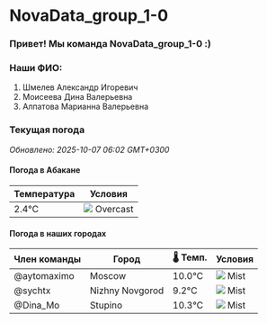 # NovaData_group_1-0
### Привет! Мы команда NovaData_group_1-0 :)

### Наши ФИО:
1. Шмелев Александр Игоревич
2. Моисеева Дина Валерьевна
3. Алпатова Марианна Валерьевна

### Текущая погода
<!-- WEATHER:START -->
_Обновлено: 2025-10-07 06:02 GMT+0300_

#### Погода в Абакане

| Температура | Условия |
|-------------|----------|
| 2.4°C     | ![](https://cdn.weatherapi.com/weather/64x64/day/122.png) Overcast |

#### Погода в наших городах

| Член команды  | Город               | 🌡️ Темп.  | Условия          |
|---------------|---------------------|-----------|--------------------|
| @aytomaximo    | Moscow              |   10.0°C | ![](https://cdn.weatherapi.com/weather/64x64/night/143.png) Mist         |
| @sychtx        | Nizhny Novgorod     |    9.2°C | ![](https://cdn.weatherapi.com/weather/64x64/night/143.png) Mist         |
| @Dina_Mo       | Stupino             |   10.3°C | ![](https://cdn.weatherapi.com/weather/64x64/night/143.png) Mist         |

<!-- WEATHER:END -->
